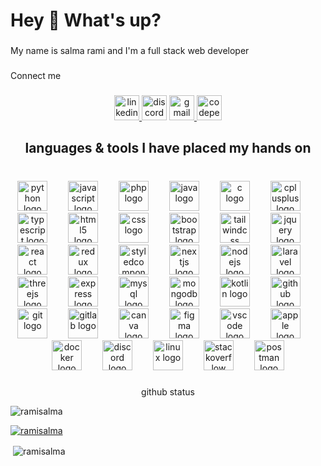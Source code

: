 <h1 align="left">Hey 👋 What's up?</h1>

###

<p align="left">My name is salma rami and I'm a  full stack web developer</p>

###

<p align="left">Connect me</p>

###

<div align="center">
  <a href="www.linkedin.com/in/salma-rami-55a11a349" target="_blank">
    <img src="https://img.shields.io/static/v1?message=LinkedIn&logo=linkedin&label=&color=0077B5&logoColor=white&labelColor=&style=for-the-badge" height="40" alt="linkedin logo"  />
  </a>
  <img src="https://img.shields.io/static/v1?message=Discord&logo=discord&label=&color=7289DA&logoColor=white&labelColor=&style=for-the-badge" height="40" alt="discord logo"  />
  <a href="ramisalma185@gmail.com" target="_blank">
    <img src="https://img.shields.io/static/v1?message=Gmail&logo=gmail&label=&color=D14836&logoColor=white&labelColor=&style=for-the-badge" height="40" alt="gmail logo"  />
  </a>
  <img src="https://img.shields.io/static/v1?message=Codepen&logo=codepen&label=&color=000000&logoColor=white&labelColor=&style=for-the-badge" height="40" alt="codepen logo"  />
</div>

###

<h2 align="center">languages & tools I have placed my hands on</h2>

###

<br clear="both">

<div align="center">
  <img src="https://cdn.jsdelivr.net/gh/devicons/devicon/icons/python/python-original.svg" height="48" alt="python logo"  />
  <img width="25" />
  <img src="https://skillicons.dev/icons?i=js" height="48" alt="javascript logo"  />
  <img width="25" />
  <img src="https://skillicons.dev/icons?i=php" height="48" alt="php logo"  />
  <img width="25" />
  <img src="https://skillicons.dev/icons?i=java" height="48" alt="java logo"  />
  <img width="25" />
  <img src="https://skillicons.dev/icons?i=c" height="48" alt="c logo"  />
  <img width="25" />
  <img src="https://skillicons.dev/icons?i=cpp" height="48" alt="cplusplus logo"  />
  <img width="25" />
  <img src="https://skillicons.dev/icons?i=ts" height="48" alt="typescript logo"  />
  <img width="25" />
  <img src="https://skillicons.dev/icons?i=html" height="48" alt="html5 logo"  />
  <img width="25" />
  <img src="https://skillicons.dev/icons?i=css" height="48" alt="css logo"  />
  <img width="25" />
  <img src="https://skillicons.dev/icons?i=bootstrap" height="48" alt="bootstrap logo"  />
  <img width="25" />
  <img src="https://skillicons.dev/icons?i=tailwind" height="48" alt="tailwindcss logo"  />
  <img width="25" />
  <img src="https://skillicons.dev/icons?i=jquery" height="48" alt="jquery logo"  />
  <img width="25" />
  <img src="https://skillicons.dev/icons?i=react" height="48" alt="react logo"  />
  <img width="25" />
  <img src="https://skillicons.dev/icons?i=redux" height="48" alt="redux logo"  />
  <img width="25" />
  <img src="https://skillicons.dev/icons?i=styledcomponents" height="48" alt="styledcomponents logo"  />
  <img width="25" />
  <img src="https://skillicons.dev/icons?i=nextjs" height="48" alt="nextjs logo"  />
  <img width="25" />
  <img src="https://skillicons.dev/icons?i=nodejs" height="48" alt="nodejs logo"  />
  <img width="25" />
  <img src="https://skillicons.dev/icons?i=laravel" height="48" alt="laravel logo"  />
  <img width="25" />
  <img src="https://skillicons.dev/icons?i=threejs" height="48" alt="threejs logo"  />
  <img width="25" />
  <img src="https://skillicons.dev/icons?i=express" height="48" alt="express logo"  />
  <img width="25" />
  <img src="https://skillicons.dev/icons?i=mysql" height="48" alt="mysql logo"  />
  <img width="25" />
  <img src="https://skillicons.dev/icons?i=mongodb" height="48" alt="mongodb logo"  />
  <img width="25" />
  <img src="https://skillicons.dev/icons?i=kotlin" height="48" alt="kotlin logo"  />
  <img width="25" />
  <img src="https://skillicons.dev/icons?i=github" height="48" alt="github logo"  />
  <img width="25" />
  <img src="https://skillicons.dev/icons?i=git" height="48" alt="git logo"  />
  <img width="25" />
  <img src="https://skillicons.dev/icons?i=gitlab" height="48" alt="gitlab logo"  />
  <img width="25" />
  <img src="https://cdn.jsdelivr.net/gh/devicons/devicon/icons/canva/canva-original.svg" height="48" alt="canva logo"  />
  <img width="25" />
  <img src="https://skillicons.dev/icons?i=figma" height="48" alt="figma logo"  />
  <img width="25" />
  <img src="https://skillicons.dev/icons?i=vscode" height="48" alt="vscode logo"  />
  <img width="25" />
  <img src="https://cdn.simpleicons.org/apple/000000" height="48" alt="apple logo"  />
  <img width="25" />
  <img src="https://skillicons.dev/icons?i=docker" height="48" alt="docker logo"  />
  <img width="25" />
  <img src="https://skillicons.dev/icons?i=discord" height="48" alt="discord logo"  />
  <img width="25" />
  <img src="https://skillicons.dev/icons?i=linux" height="48" alt="linux logo"  />
  <img width="25" />
  <img src="https://skillicons.dev/icons?i=stackoverflow" height="48" alt="stackoverflow logo"  />
  <img width="25" />
  <img src="https://skillicons.dev/icons?i=postman" height="48" alt="postman logo"  />
</div>

###

<p align="center">github status</p>


<p align="left"> <img src="https://komarev.com/ghpvc/?username=ramisalma&label=Profile%20views&color=0e75b6&style=flat" alt="ramisalma" /> </p>

<p align="left"> <a href="https://github.com/ryo-ma/github-profile-trophy"><img src="https://github-profile-trophy.vercel.app/?username=ramisalma" alt="ramisalma" /></a> </p>


<p>&nbsp;<img align="center" src="https://github-readme-stats.vercel.app/api?username=ramisalma&show_icons=true&locale=en" alt="ramisalma" /></p>

###
